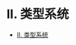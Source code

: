 # II. 类型系统

<!--ts-->
* [II. 类型系统](#ii-类型系统)

<!-- Created by https://github.com/ekalinin/github-markdown-toc -->
<!-- Added by: runner, at: Thu Mar 30 03:25:10 UTC 2023 -->

<!--te-->

